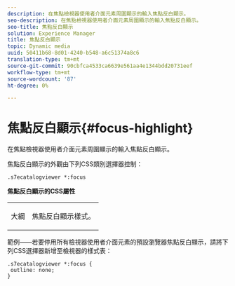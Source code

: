 ```yaml
---
description: 在焦點檢視器使用者介面元素周圍顯示的輸入焦點反白顯示。
seo-description: 在焦點檢視器使用者介面元素周圍顯示的輸入焦點反白顯示。
seo-title: 焦點反白顯示
solution: Experience Manager
title: 焦點反白顯示
topic: Dynamic media
uuid: 50411b68-8d01-4240-b548-a6c51374a8c6
translation-type: tm+mt
source-git-commit: 90cbfca4533ca6639e561aa4e1344bdd20731eef
workflow-type: tm+mt
source-wordcount: '87'
ht-degree: 0%

---
```



# 焦點反白顯示{#focus-highlight}

在焦點檢視器使用者介面元素周圍顯示的輸入焦點反白顯示。

<!--<a id="section_E8B3D0BF9FF548F188F717D6EA65EC32"></a>-->

焦點反白顯示的外觀由下列CSS類別選擇器控制：

```
.s7ecatalogviewer *:focus
```

**焦點反白顯示的CSS屬性**

<table id="table_C48C56E696304C9BAFEE71BA9EA9A174"> 
 <tbody> 
  <tr> 
   <td colname="col1"> <p> <span class="codeph"> 大綱  </span> </p> </td> 
   <td colname="col2"> <p> 焦點反白顯示樣式。 </p> </td> 
  </tr> 
 </tbody> 
</table>

範例——若要停用所有檢視器使用者介面元素的預設瀏覽器焦點反白顯示，請將下列CSS選擇器新增至檢視器的樣式表：

```
.s7ecatalogviewer *:focus { 
 outline: none; 
}
```

